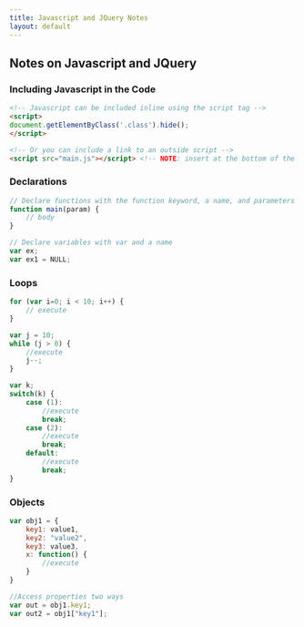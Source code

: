 ```yaml
---
title: Javascript and JQuery Notes
layout: default
---
```


## Notes on Javascript and JQuery

### Including Javascript in the Code
```HTML
<!-- Javascript can be included inline using the script tag -->
<script>
document.getElementByClass('.class').hide();
</script>

<!-- Or you can include a link to an outside script -->
<script src="main.js"></script> <!-- NOTE: insert at the bottom of the body -->
```

### Declarations
```Javascript
// Declare functions with the function keyword, a name, and parameters
function main(param) {
    // body
}

// Declare variables with var and a name
var ex;
var ex1 = NULL;

```

### Loops
```Javascript
for (var i=0; i < 10; i++) {
    // execute
}

var j = 10;
while (j > 0) {
    //execute
    j--;
}

var k;
switch(k) {
    case (1):
        //execute
        break;
    case (2):
        //execute
        break;
    default:
        //execute
        break;
}
```

### Objects
```Javascript
var obj1 = {
    key1: value1,
    key2: "value2",
    key3: value3,
    x: function() {
        //execute
    }
}

//Access properties two ways
var out = obj1.key1;
var out2 = obj1["key1"];
```
